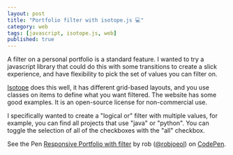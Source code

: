 ```yaml
---
layout: post
title: "Portfolio filter with isotope.js 💻"
category: web
tags: [javascript, isotope.js, web]
published: true
---
```

A filter on a personal portfolio is a standard feature. I wanted to try a javascript library that could do this with some transitions to create a slick experience, and have flexibility to pick the set of values you can filter on.

[Isotope](https://isotope.metafizzy.co/) does this well, it has different grid-based layouts, and you use classes on items to define what you want filtered. The website has some good examples. It is an open-source license for non-commercial use.

I specifically wanted to create a "logical or" filter with multiple values, for example, you can find all projects that use "java" or "python". You can toggle the selection of all of the checkboxes with the "all" checkbox.

<p data-height="800" data-theme-id="light" data-slug-hash="PaKvpg" data-default-tab="result" data-user="robjoeol" data-embed-version="2" data-pen-title="Responsive Portfolio with filter" class="codepen">See the Pen <a href="https://codepen.io/robjoeol/pen/PaKvpg/">Responsive Portfolio with filter</a> by rob (<a href="https://codepen.io/robjoeol">@robjoeol</a>) on <a href="https://codepen.io">CodePen</a>.</p>
<script async src="https://static.codepen.io/assets/embed/ei.js"></script>
